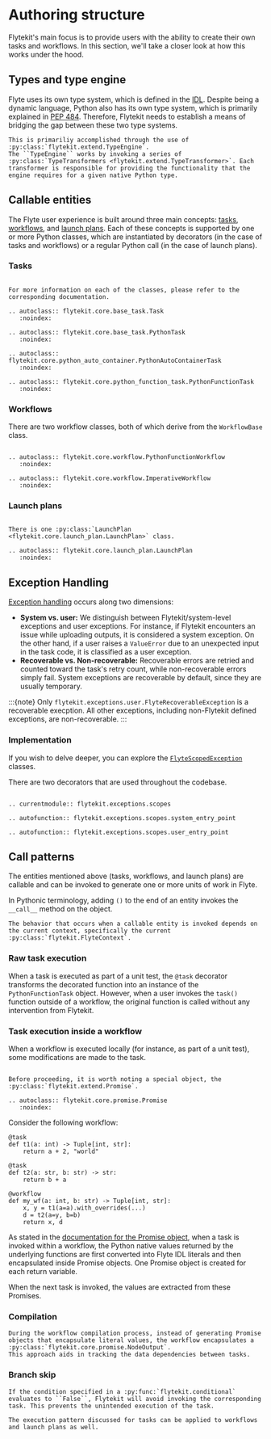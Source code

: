 # Authoring structure

Flytekit's main focus is to provide users with the ability to create their own tasks and workflows.
In this section, we'll take a closer look at how this works under the hood.

## Types and type engine

Flyte uses its own type system, which is defined in the [IDL](https://github.com/flyteorg/flyte/tree/master/flyteidl). Despite being a dynamic language, Python also has its own type system, which is primarily explained in [PEP 484](https://www.python.org/dev/peps/pep-0484/). Therefore, Flytekit needs to establish a means of bridging the gap between these two type systems.

```{eval-rst}
This is primariliy accomplished through the use of :py:class:`flytekit.extend.TypeEngine`.
The ``TypeEngine`` works by invoking a series of :py:class:`TypeTransformers <flytekit.extend.TypeTransformer>`. Each transformer is responsible for providing the functionality that the engine requires for a given native Python type.
```

## Callable entities

The Flyte user experience is built around three main concepts: [tasks](../../../user-guide/core-concepts/tasks/index.md), [workflows](../../../user-guide/core-concepts/workflows/index.md), and [launch plans](../../../user-guide/core-concepts/launch-plans/index.md). Each of these concepts is supported by one or more Python classes, which are instantiated by decorators (in the case of tasks and workflows) or a regular Python call (in the case of launch plans).

### Tasks

```{eval-rst}

For more information on each of the classes, please refer to the corresponding documentation.

.. autoclass:: flytekit.core.base_task.Task
   :noindex:

.. autoclass:: flytekit.core.base_task.PythonTask
   :noindex:

.. autoclass:: flytekit.core.python_auto_container.PythonAutoContainerTask
   :noindex:

.. autoclass:: flytekit.core.python_function_task.PythonFunctionTask
   :noindex:
```

### Workflows

There are two workflow classes, both of which derive from the `WorkflowBase` class.

```{eval-rst}

.. autoclass:: flytekit.core.workflow.PythonFunctionWorkflow
   :noindex:

.. autoclass:: flytekit.core.workflow.ImperativeWorkflow
   :noindex:
```

### Launch plans

```{eval-rst}

There is one :py:class:`LaunchPlan <flytekit.core.launch_plan.LaunchPlan>` class.

.. autoclass:: flytekit.core.launch_plan.LaunchPlan
   :noindex:
```

## Exception Handling

[Exception handling](https://github.com/flyteorg/flytekit/tree/master/flytekit/exceptions) occurs along two dimensions:

* **System vs. user:** We distinguish between Flytekit/system-level exceptions and user exceptions. For instance, if Flytekit encounters an issue while uploading outputs, it is considered a system exception. On the other hand, if a user raises a `ValueError` due to an unexpected input in the task code, it is classified as a user exception.
* **Recoverable vs. Non-recoverable:** Recoverable errors are retried and counted toward the task's retry count, while non-recoverable errors simply fail. System exceptions are recoverable by default, since they are usually temporary.

:::{note}
Only `flytekit.exceptions.user.FlyteRecoverableException` is a recoverable execption. All other exceptions, including non-Flytekit defined exceptions, are non-recoverable.
:::

### Implementation

If you wish to delve deeper, you can explore the [`FlyteScopedException`](https://github.com/flyteorg/flytekit/blob/master/flytekit/exceptions/scopes.py) classes.

There are two decorators that are used throughout the codebase.

```{eval-rst}

.. currentmodule:: flytekit.exceptions.scopes

.. autofunction:: flytekit.exceptions.scopes.system_entry_point

.. autofunction:: flytekit.exceptions.scopes.user_entry_point
```

## Call patterns

The entities mentioned above (tasks, workflows, and launch plans) are callable and can be invoked to generate one or more units of work in Flyte.

In Pythonic terminology, adding `()` to the end of an entity invokes the `__call__` method on the object.

```{eval-rst}
The behavior that occurs when a callable entity is invoked depends on the current context, specifically the current :py:class:`flytekit.FlyteContext`.
```

### Raw task execution

When a task is executed as part of a unit test, the `@task` decorator transforms the decorated function into an instance of the `PythonFunctionTask` object. However, when a user invokes the `task()` function outside of a workflow, the original function is called without any intervention from Flytekit.

### Task execution inside a workflow

When a workflow is executed locally (for instance, as part of a unit test), some modifications are made to the task.

```{eval-rst}

Before proceeding, it is worth noting a special object, the :py:class:`flytekit.extend.Promise`.

.. autoclass:: flytekit.core.promise.Promise
   :noindex:
```

Consider the following workflow:

```{code} python
@task
def t1(a: int) -> Tuple[int, str]:
    return a + 2, "world"

@task
def t2(a: str, b: str) -> str:
    return b + a

@workflow
def my_wf(a: int, b: str) -> Tuple[int, str]:
    x, y = t1(a=a).with_overrides(...)
    d = t2(a=y, b=b)
    return x, d
```

As stated in the [documentation for the Promise object](../extending-flytekit.md#flytekit.extend.Promise), when a task is invoked within a workflow, the Python native values returned by the underlying functions are first converted into Flyte IDL literals and then encapsulated inside Promise objects.
One Promise object is created for each return variable.

When the next task is invoked, the values are extracted from these Promises.

### Compilation

```{eval-rst}
During the workflow compilation process, instead of generating Promise objects that encapsulate literal values, the workflow encapsulates a :py:class:`flytekit.core.promise.NodeOutput`.
This approach aids in tracking the data dependencies between tasks.
```

### Branch skip

```{eval-rst}
If the condition specified in a :py:func:`flytekit.conditional` evaluates to ``False``, Flytekit will avoid invoking the corresponding task. This prevents the unintended execution of the task.
```

```{note}
The execution pattern discussed for tasks can be applied to workflows and launch plans as well.
```
